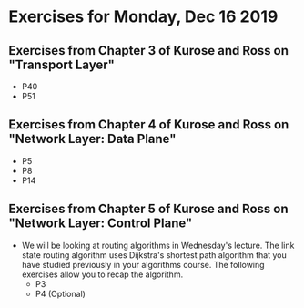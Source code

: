 # Exercises for Monday, Dec 16 2019

## Exercises from Chapter 3 of Kurose and Ross on "Transport Layer"

* P40
* P51

## Exercises from Chapter 4 of Kurose and Ross on "Network Layer: Data Plane"

* P5
* P8
* P14

## Exercises from Chapter 5 of Kurose and Ross on "Network Layer: Control Plane"

* We will be looking at routing algorithms in Wednesday's lecture. The link state routing algorithm uses Dijkstra's shortest path algorithm that you have studied previously in your algorithms course. The following exercises allow you to recap the algorithm.
  * P3
  * P4 (Optional)


